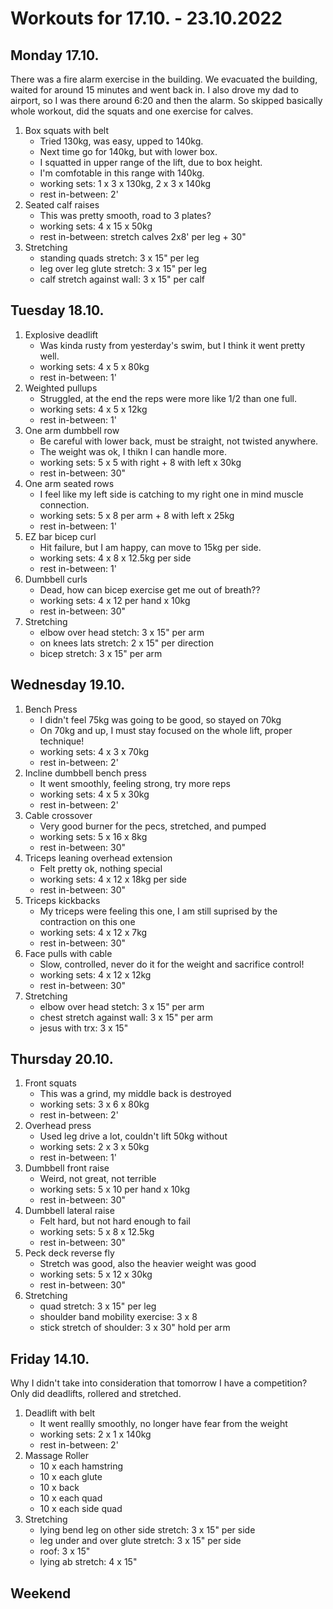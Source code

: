 # Workouts for 17.10. - 23.10.2022

## Monday 17.10.

There was a fire alarm exercise in the building. We evacuated the building,
waited for around 15 minutes and went back in. I also drove my dad to
airport, so I was there around 6:20 and then the alarm.
So skipped basically whole workout, did the squats and one exercise for calves.

1. Box squats with belt
   - Tried 130kg, was easy, upped to 140kg.
   - Next time go for 140kg, but with lower box.
   - I squatted in upper range of the lift, due to box height.
   - I'm comfotable in this range with 140kg.
   - working sets: 1 x 3 x 130kg, 2 x 3 x 140kg
   - rest in-between: 2'
2. Seated calf raises
   - This was pretty smooth, road to 3 plates?
   - working sets: 4 x 15 x 50kg
   - rest in-between: stretch calves 2x8' per leg + 30"
3. Stretching
   - standing quads stretch: 3 x 15" per leg
   - leg over leg glute stretch: 3 x 15" per leg
   - calf stretch against wall: 3 x 15" per calf

## Tuesday 18.10.

1. Explosive deadlift
   - Was kinda rusty from yesterday's swim, but I think it went pretty well.
   - working sets: 4 x 5 x 80kg
   - rest in-between: 1'
2. Weighted pullups
   - Struggled, at the end the reps were more like 1/2 than one full.
   - working sets: 4 x 5 x 12kg
   - rest in-between: 1'
3. One arm dumbbell row
   - Be careful with lower back, must be straight, not twisted anywhere.
   - The weight was ok, I thikn I can handle more.
   - working sets: 5 x 5 with right + 8 with left x 30kg
   - rest in-between: 30"
4. One arm seated rows
   - I feel like my left side is catching to my right one in mind muscle connection.
   - working sets: 5 x 8 per arm + 8 with left x 25kg
   - rest in-between: 1'
5. EZ bar bicep curl
   - Hit failure, but I am happy, can move to 15kg per side.
   - working sets: 4 x 8 x 12.5kg per side
   - rest in-between: 1'
6. Dumbbell curls
   - Dead, how can bicep exercise get me out of breath??
   - working sets: 4 x 12 per hand x 10kg
   - rest in-between: 30"
7. Stretching
   - elbow over head stetch: 3 x 15" per arm
   - on knees lats stretch: 2 x 15" per direction
   - bicep stretch: 3 x 15" per arm

## Wednesday 19.10.

1. Bench Press
   - I didn't feel 75kg was going to be good, so stayed on 70kg
   - On 70kg and up, I must stay focused on the whole lift, proper technique!
   - working sets: 4 x 3 x 70kg
   - rest in-between: 2'
2. Incline dumbbell bench press
   - It went smoothly, feeling strong, try more reps
   - working sets: 4 x 5 x 30kg
   - rest in-between: 2'
3. Cable crossover
   - Very good burner for the pecs, stretched, and pumped
   - working sets: 5 x 16 x 8kg
   - rest in-between: 30"
4. Triceps leaning overhead extension
   - Felt pretty ok, nothing special
   - working sets: 4 x 12 x 18kg per side
   - rest in-between: 30"
5. Triceps kickbacks
   - My triceps were feeling this one, I am still suprised by the contraction on this one
   - working sets: 4 x 12 x 7kg
   - rest in-between: 30"
6. Face pulls with cable
   - Slow, controlled, never do it for the weight and sacrifice control!
   - working sets: 4 x 12 x 12kg
   - rest in-between: 30"
7. Stretching
   - elbow over head stetch: 3 x 15" per arm
   - chest stretch against wall: 3 x 15" per arm
   - jesus with trx: 3 x 15"

## Thursday 20.10.

1. Front squats
   - This was a grind, my middle back is destroyed
   - working sets: 3 x 6 x 80kg
   - rest in-between: 2'
2. Overhead press
   - Used leg drive a lot, couldn't lift 50kg without
   - working sets: 2 x 3 x 50kg
   - rest in-between: 1'
3. Dumbbell front raise
   - Weird, not great, not terrible
   - working sets: 5 x 10 per hand x 10kg
   - rest in-between: 30"
4. Dumbbell lateral raise
   - Felt hard, but not hard enough to fail
   - working sets: 5 x 8 x 12.5kg
   - rest in-between: 30"
5. Peck deck reverse fly
   - Stretch was good, also the heavier weight was good
   - working sets: 5 x 12 x 30kg
   - rest in-between: 30"
6. Stretching
   - quad stretch: 3 x 15" per leg
   - shoulder band mobility exercise: 3 x 8
   - stick stretch of shoulder: 3 x 30" hold per arm

## Friday 14.10.

Why I didn't take into consideration that tomorrow I have a competition?
Only did deadlifts, rollered and stretched.

1. Deadlift with belt
   - It went reallly smoothly, no longer have fear from the weight
   - working sets: 2 x 1 x 140kg
   - rest in-between: 2'
2. Massage Roller
   - 10 x each hamstring
   - 10 x each glute
   - 10 x back
   - 10 x each quad
   - 10 x each side quad
3. Stretching
   - lying bend leg on other side stretch: 3 x 15" per side
   - leg under and over glute stretch: 3 x 15" per side
   - roof: 3 x 15"
   - lying ab stretch: 4 x 15"

## Weekend
